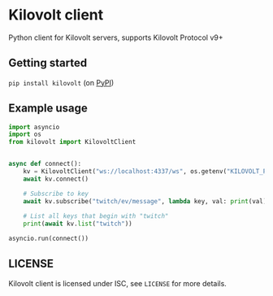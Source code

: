 # Kilovolt client

Python client for Kilovolt servers, supports Kilovolt Protocol v9+

## Getting started

`pip install kilovolt` (on [PyPI](https://pypi.org/project/kilovolt/))

## Example usage

```python
import asyncio
import os
from kilovolt import KilovoltClient


async def connect():
    kv = KilovoltClient("ws://localhost:4337/ws", os.getenv("KILOVOLT_PASSWORD"))
    await kv.connect()

    # Subscribe to key
    await kv.subscribe("twitch/ev/message", lambda key, val: print(val))
    
    # List all keys that begin with "twitch"
    print(await kv.list("twitch"))

asyncio.run(connect())
```

## LICENSE

Kilovolt client is licensed under ISC, see `LICENSE` for more details.